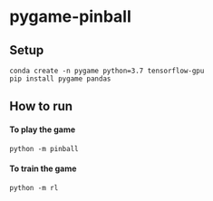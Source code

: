 # pygame-pinball

## Setup
```shell script
conda create -n pygame python=3.7 tensorflow-gpu
pip install pygame pandas
```

## How to run

#### To play the game
```shell script
python -m pinball
```

#### To train the game
```shell script
python -m rl
```